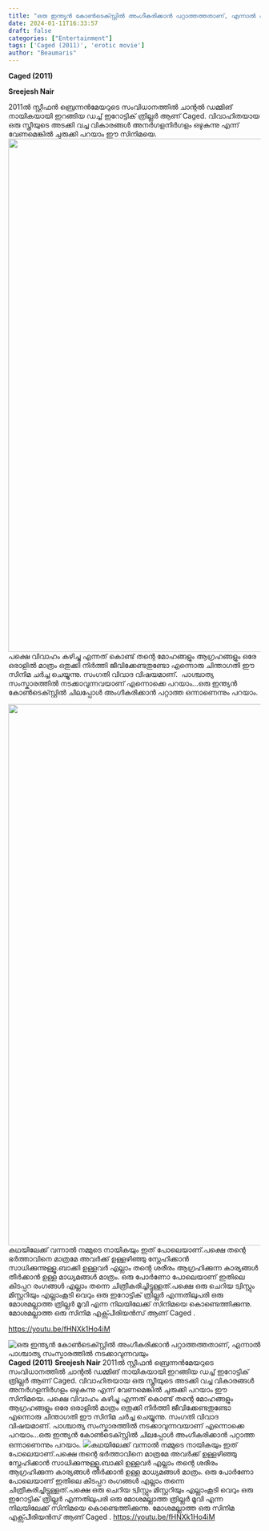 ```yaml
---
title: "ഒരു ഇന്ത്യൻ കോൺടെക്സ്റ്റിൽ അംഗീകരിക്കാൻ പറ്റാത്തത്തതാണ്, എന്നാൽ പാശ്ചാത്യ സംസ്കാരത്തിൽ നടക്കാവുന്നവയും"
date: 2024-01-11T16:33:57
draft: false
categories: ["Entertainment"]
tags: ['Caged (2011)', 'erotic movie']
author: "Beaumaris"
---
```


<strong>Caged (2011)</strong>

<strong>Sreejesh Nair </strong>

2011ൽ സ്റ്റീഫൻ ബ്രെന്നൻമേയറുടെ സംവിധാനത്തിൽ ചാന്റൽ ഡമ്മിങ് നായികയായി ഇറങ്ങിയ ഡച്ച് ഇറോട്ടിക് ത്രില്ലർ ആണ് Caged. വിവാഹിതയായ ഒരു സ്ത്രീയുടെ അടക്കി വച്ച വികാരങ്ങൾ അനർഗളനിർഗളം ഒഴുകുന്നു എന്ന് വേണമെങ്കിൽ ചുരുക്കി പറയാം ഈ സിനിമയെ. <img class="size-full wp-image-437647 aligncenter" src="https://cdn.boolokam.com/articles/2024/01/dddd-1.jpg" alt="" width="736" height="1024" />പക്ഷെ വിവാഹം കഴിച്ചു എന്നത് കൊണ്ട് തന്റെ മോഹങ്ങളും ആഗ്രഹങ്ങളും ഒരേ ഒരാളിൽ മാത്രം ഒതുക്കി നിർത്തി ജീവിക്കേണ്ടതുണ്ടോ എന്നൊരു ചിന്താഗതി ഈ സിനിമ ചർച്ച ചെയ്യുന്നു. സംഗതി വിവാദ വിഷയമാണ്.  പാശ്ചാത്യ സംസ്കാരത്തിൽ നടക്കാവുന്നവയാണ് എന്നൊക്കെ പറയാം...ഒരു ഇന്ത്യൻ കോൺടെക്സ്റ്റിൽ ചിലപ്പോൾ അംഗീകരിക്കാൻ പറ്റാത്ത ഒന്നാണെന്നും പറയാം.

<img class="alignnone size-full wp-image-437648" src="https://cdn.boolokam.com/articles/2024/01/cacaac.jpg" alt="" width="1920" height="1080" />കഥയിലേക്ക് വന്നാൽ നമ്മുടെ നായികയും ഇത് പോലെയാണ്.പക്ഷെ തന്റെ ഭർത്താവിനെ മാത്രമേ അവർക്ക് ഉള്ളഴിഞ്ഞു സ്നേഹിക്കാൻ സാധിക്കുന്നുള്ളൂ.ബാക്കി ഉള്ളവർ എല്ലാം തന്റെ ശരീരം ആഗ്രഹിക്കുന്ന കാര്യങ്ങൾ തീർക്കാൻ ഉള്ള മാധ്യമങ്ങൾ മാത്രം. ഒരു പോർണോ പോലെയാണ് ഇതിലെ കിടപ്പറ രംഗങ്ങൾ എല്ലാം തന്നെ ചിത്രീകരിച്ചിട്ടുള്ളത്.പക്ഷെ ഒരു ചെറിയ ട്വിസ്റ്റും മിസ്റ്ററിയും എല്ലാംകൂടി വെറും ഒരു ഇറോട്ടിക് ത്രില്ലർ എന്നതിലുപരി ഒരു മോശമല്ലാത്ത ത്രില്ലർ മൂവി എന്ന നിലയിലേക്ക് സിനിമയെ കൊണ്ടെത്തിക്കുന്നു. മോശമല്ലാത്ത ഒരു സിനിമ എക്സ്പീരിയൻസ് ആണ് Caged .

https://youtu.be/fHNXk1Ho4iM


![ഒരു ഇന്ത്യൻ കോൺടെക്സ്റ്റിൽ അംഗീകരിക്കാൻ പറ്റാത്തത്തതാണ്, എന്നാൽ പാശ്ചാത്യ സംസ്കാരത്തിൽ നടക്കാവുന്നവയും](https://cdn.boolokam.com/articles/2024/01/dddd-1.jpg)**Caged (2011)** **Sreejesh Nair** 2011ൽ സ്റ്റീഫൻ ബ്രെന്നൻമേയറുടെ സംവിധാനത്തിൽ ചാന്റൽ ഡമ്മിങ് നായികയായി ഇറങ്ങിയ ഡച്ച് ഇറോട്ടിക് ത്രില്ലർ ആണ് Caged. വിവാഹിതയായ ഒരു സ്ത്രീയുടെ അടക്കി വച്ച വികാരങ്ങൾ അനർഗളനിർഗളം ഒഴുകുന്നു എന്ന് വേണമെങ്കിൽ ചുരുക്കി പറയാം ഈ സിനിമയെ. പക്ഷെ വിവാഹം കഴിച്ചു എന്നത് കൊണ്ട് തന്റെ മോഹങ്ങളും ആഗ്രഹങ്ങളും ഒരേ ഒരാളിൽ മാത്രം ഒതുക്കി നിർത്തി ജീവിക്കേണ്ടതുണ്ടോ എന്നൊരു ചിന്താഗതി ഈ സിനിമ ചർച്ച ചെയ്യുന്നു. സംഗതി വിവാദ വിഷയമാണ്. പാശ്ചാത്യ സംസ്കാരത്തിൽ നടക്കാവുന്നവയാണ് എന്നൊക്കെ പറയാം...ഒരു ഇന്ത്യൻ കോൺടെക്സ്റ്റിൽ ചിലപ്പോൾ അംഗീകരിക്കാൻ പറ്റാത്ത ഒന്നാണെന്നും പറയാം. ![](https://cdn.boolokam.com/articles/2024/01/cacaac.jpg)കഥയിലേക്ക് വന്നാൽ നമ്മുടെ നായികയും ഇത് പോലെയാണ്.പക്ഷെ തന്റെ ഭർത്താവിനെ മാത്രമേ അവർക്ക് ഉള്ളഴിഞ്ഞു സ്നേഹിക്കാൻ സാധിക്കുന്നുള്ളൂ.ബാക്കി ഉള്ളവർ എല്ലാം തന്റെ ശരീരം ആഗ്രഹിക്കുന്ന കാര്യങ്ങൾ തീർക്കാൻ ഉള്ള മാധ്യമങ്ങൾ മാത്രം. ഒരു പോർണോ പോലെയാണ് ഇതിലെ കിടപ്പറ രംഗങ്ങൾ എല്ലാം തന്നെ ചിത്രീകരിച്ചിട്ടുള്ളത്.പക്ഷെ ഒരു ചെറിയ ട്വിസ്റ്റും മിസ്റ്ററിയും എല്ലാംകൂടി വെറും ഒരു ഇറോട്ടിക് ത്രില്ലർ എന്നതിലുപരി ഒരു മോശമല്ലാത്ത ത്രില്ലർ മൂവി എന്ന നിലയിലേക്ക് സിനിമയെ കൊണ്ടെത്തിക്കുന്നു. മോശമല്ലാത്ത ഒരു സിനിമ എക്സ്പീരിയൻസ് ആണ് Caged . https://youtu.be/fHNXk1Ho4iM
